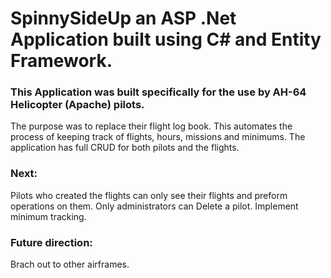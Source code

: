 #  SpinnySideUp an ASP .Net Application built using C# and Entity Framework. 

###  This Application was built specifically for the use by AH-64 Helicopter (Apache) pilots.  
The purpose was to replace their flight log book. This automates the process of keeping track of flights, hours, missions and minimums. 
The application has full CRUD for both pilots and the flights.

###  Next: 
Pilots who created the flights can only see their flights and preform operations on them. Only administrators can Delete a pilot. Implement minimum tracking.

###  Future direction: 
Brach out to other airframes.
